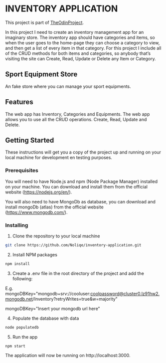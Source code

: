 # INVENTORY APPLICATION

This project is part of <a href='https://www.theodinproject.com/lessons/nodejs-inventory-application'>TheOdinProject</a>.

In this project I need to create an inventory management app for an imaginary store. The inventory app should have categories and items, so when the user goes to the home-page they can choose a category to view, and then get a list of every item in that category. For this project I include all of the CRUD methods for both items and categories, so anybody that’s visiting the site can Create, Read, Update or Delete any Item or Category.

## Sport Equipment Store

An fake store where you can manage your sport equipments.

## Features

The web app has Inventory, Categories and Equipments. The web app allows you to use all the CRUD operations. Create, Read, Update and Delete.

## Getting Started

These instructions will get you a copy of the project up and running on your local machine for development en testing purposes.

### Prerequisites

You will need to have Node.js and npm (Node Package Manager) installed on your machine. You can download and install them from the official website (https://nodejs.org/en/).

You will also need to have MongoDb as database, you can download and install mongoDb (atlas) from the official website (https://www.mongodb.com/).

### Installing

1. Clone the repository to your local machine

```sh
git clone https://github.com/Noliqe/inventory-application.git
```

2. Install NPM packages

```sh
npm install
```

3. Create a .env file in the root directory of the project and add the following:

E.g. mongoDBKey="mongodb+srv://cooluser:coolpassword@cluster0.lz91hw2.mongodb.net/Inventory?retryWrites=true&w=majority"

mongoDBKey="Insert your mongodb url here"

4. Populate the database with data

```sh
node populatedb
```

5. Run the app

```sh
npm start
```

The application will now be running on http://localhost:3000.